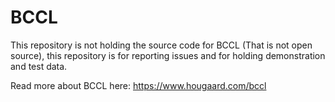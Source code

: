 # BCCL

This repository is not holding the source code for BCCL (That is not open source), this repository is for reporting issues and for holding demonstration and test data.

Read more about BCCL here: <https://www.hougaard.com/bccl>
